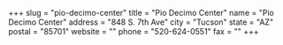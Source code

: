 +++
slug = "pio-decimo-center"
title = "Pio Decimo Center"
name = "Pio Decimo Center"
address = "848 S. 7th Ave"
city = "Tucson"
state = "AZ"
postal = "85701"
website = ""
phone = "520-624-0551"
fax = ""
+++

